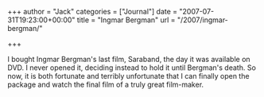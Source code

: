 +++
author = "Jack"
categories = ["Journal"]
date = "2007-07-31T19:23:00+00:00"
title = "Ingmar Bergman"
url = "/2007/ingmar-bergman/"

+++

I bought Ingmar Bergman's last film, Saraband, the day it was available on DVD. I never opened it, deciding instead to hold it until Bergman's death. So now, it is both fortunate and terribly unfortunate that I can finally open the package and watch the final film of a truly great film-maker.